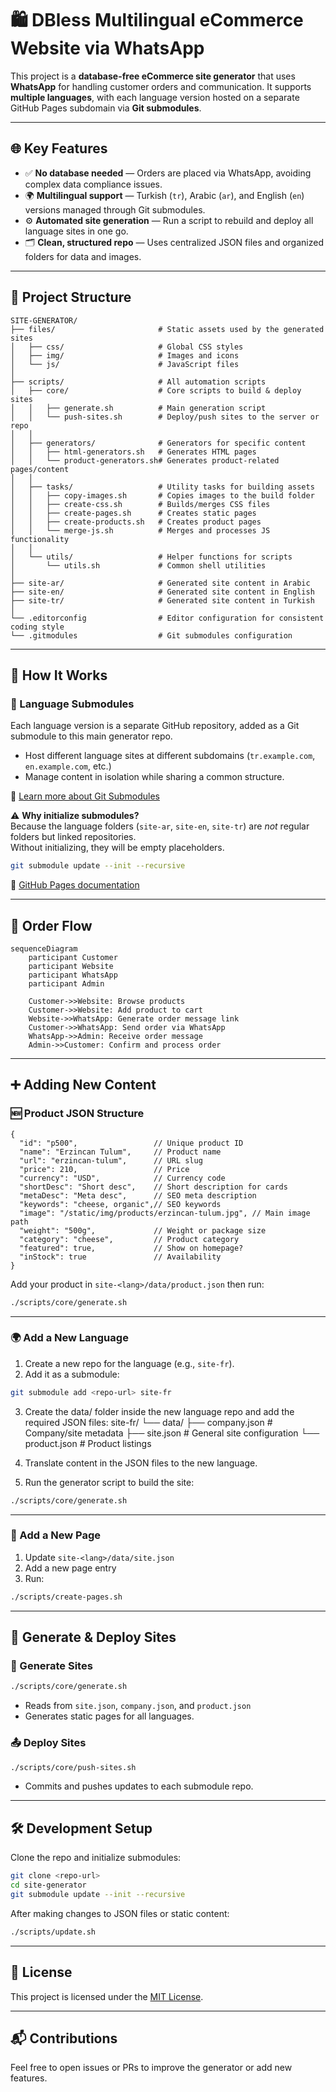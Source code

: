 # 🛍️ DBless Multilingual eCommerce Website via WhatsApp

This project is a **database-free eCommerce site generator** that uses **WhatsApp** for handling customer orders and communication. It supports **multiple languages**, with each language version hosted on a separate GitHub Pages subdomain via **Git submodules**.

---

## 🌐 Key Features

- ✅ **No database needed** — Orders are placed via WhatsApp, avoiding complex data compliance issues.
- 🌍 **Multilingual support** — Turkish (`tr`), Arabic (`ar`), and English (`en`) versions managed through Git submodules.
- ⚙️ **Automated site generation** — Run a script to rebuild and deploy all language sites in one go.
- 🗂️ **Clean, structured repo** — Uses centralized JSON files and organized folders for data and images.

---

## 📁 Project Structure

```plaintext
SITE-GENERATOR/
├── files/                       # Static assets used by the generated sites
│   ├── css/                     # Global CSS styles
│   ├── img/                     # Images and icons
│   └── js/                      # JavaScript files
│
├── scripts/                     # All automation scripts
│   ├── core/                    # Core scripts to build & deploy sites
│   │   ├── generate.sh          # Main generation script
│   │   └── push-sites.sh        # Deploy/push sites to the server or repo
│   │
│   ├── generators/              # Generators for specific content
│   │   ├── html-generators.sh   # Generates HTML pages
│   │   └── product-generators.sh# Generates product-related pages/content
│   │
│   ├── tasks/                   # Utility tasks for building assets
│   │   ├── copy-images.sh       # Copies images to the build folder
│   │   ├── create-css.sh        # Builds/merges CSS files
│   │   ├── create-pages.sh      # Creates static pages
│   │   ├── create-products.sh   # Creates product pages
│   │   └── merge-js.sh          # Merges and processes JS functionality
│   │
│   └── utils/                   # Helper functions for scripts
│       └── utils.sh             # Common shell utilities
│
├── site-ar/                     # Generated site content in Arabic
├── site-en/                     # Generated site content in English
├── site-tr/                     # Generated site content in Turkish
│
└── .editorconfig                # Editor configuration for consistent coding style
└── .gitmodules                  # Git submodules configuration
```

---

## 🔄 How It Works

### 🧩 Language Submodules

Each language version is a separate GitHub repository, added as a Git submodule to this main generator repo.

- Host different language sites at different subdomains (`tr.example.com`, `en.example.com`, etc.)
- Manage content in isolation while sharing a common structure.

📖 [Learn more about Git Submodules](https://git-scm.com/book/en/v2/Git-Tools-Submodules)

⚠️ **Why initialize submodules?**  
Because the language folders (`site-ar`, `site-en`, `site-tr`) are *not* regular folders but linked repositories.  
Without initializing, they will be empty placeholders.

```bash
git submodule update --init --recursive
```

📖 [GitHub Pages documentation](https://docs.github.com/en/pages)

---

## 🛒 Order Flow

```mermaid
sequenceDiagram
    participant Customer
    participant Website
    participant WhatsApp
    participant Admin

    Customer->>Website: Browse products
    Customer->>Website: Add product to cart
    Website->>WhatsApp: Generate order message link
    Customer->>WhatsApp: Send order via WhatsApp
    WhatsApp->>Admin: Receive order message
    Admin->>Customer: Confirm and process order
```

---

## ➕ Adding New Content

### 🆕 Product JSON Structure

```jsonc
{
  "id": "p500",                 // Unique product ID
  "name": "Erzincan Tulum",     // Product name
  "url": "erzincan-tulum",      // URL slug
  "price": 210,                 // Price
  "currency": "USD",            // Currency code
  "shortDesc": "Short desc",    // Short description for cards
  "metaDesc": "Meta desc",      // SEO meta description
  "keywords": "cheese, organic",// SEO keywords
  "image": "/static/img/products/erzincan-tulum.jpg", // Main image path
  "weight": "500g",             // Weight or package size
  "category": "cheese",         // Product category
  "featured": true,             // Show on homepage?
  "inStock": true               // Availability
}
```

Add your product in `site-<lang>/data/product.json` then run:

```bash
./scripts/core/generate.sh
```

---

### 🌍 Add a New Language

1. Create a new repo for the language (e.g., `site-fr`).
2. Add it as a submodule:
```bash
git submodule add <repo-url> site-fr
```
3. Create the data/ folder inside the new language repo and add the required JSON files:
site-fr/
└── data/
    ├── company.json    # Company/site metadata
    ├── site.json       # General site configuration
    └── product.json    # Product listings

4. Translate content in the JSON files to the new language.

5. Run the generator script to build the site:

```bash
./scripts/core/generate.sh
```
---

### 📄 Add a New Page

1. Update `site-<lang>/data/site.json`
2. Add a new page entry
3. Run:
```bash
./scripts/create-pages.sh
```

---

## 🚀 Generate & Deploy Sites

### 🔨 Generate Sites
```bash
./scripts/core/generate.sh
```
- Reads from `site.json`, `company.json`, and `product.json`
- Generates static pages for all languages.

### 📤 Deploy Sites
```bash
./scripts/core/push-sites.sh
```
- Commits and pushes updates to each submodule repo.

---

## 🛠️ Development Setup

Clone the repo and initialize submodules:

```bash
git clone <repo-url>
cd site-generator
git submodule update --init --recursive
```

After making changes to JSON files or static content:

```bash
./scripts/update.sh
```

---

## 🪪 License

This project is licensed under the [MIT License](./LICENSE).

---

## 📬 Contributions

Feel free to open issues or PRs to improve the generator or add new features.
